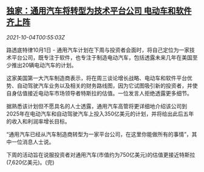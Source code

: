 <!--1633309262000-->
[独家：通用汽车将转型为技术平台公司 电动车和软件齐上阵](https://cn.reuters.com/article/gm-ev-software-transformation-1004-idCNKBS2GU01L)
------

<div><i>2021-10-04T00:55:03Z</i></div><p>路透底特律10月1日 - 通用汽车计划在下周与投资者会面时，将自己定位为一家技术平台公司，既专注于软件，也专注于制造电动汽车，包括透露未来几年在美国至少推出20辆电动汽车的计划。</p><p>这家美国第一大汽车制造商表示，将在周三谈论增长战略、电动车和软件平台优势、自动驾驶汽车业务以及相关的财务路线图，因为它试图吸引新的投资者，并使自身估值接近电动车市场领导者特斯拉的估值。一位发言人拒绝透露更多细节。</p><p>据熟悉该计划但不愿具名的人士透露，通用汽车高管将更详细地介绍该公司到2025年在电动汽车和自动驾驶汽车上投入350亿美元的计划，并将给出此后五年的收入和利润率增长目标。</p><p>“通用汽车已经从汽车制造商转型为一家平台公司，在这里你能做所有的事情”，其中一位消息人士说。</p><p>下周的活动旨在说服投资者对通用汽车(市值约为750亿美元)的估值更接近特斯拉(7,620亿美元)。(完)</p>

